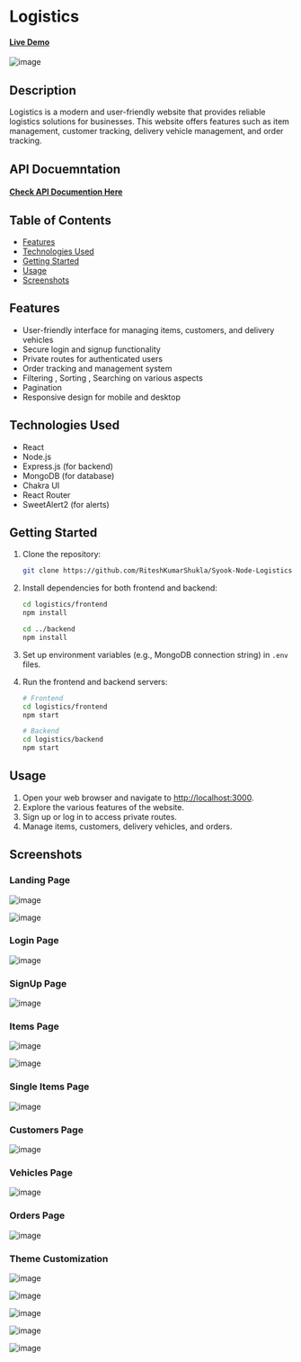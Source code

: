 # Logistics

<h4><a href="https://syook-logistics.netlify.app/">Live Demo</a></h4>

![image](https://github.com/RiteshKumarShukla/Logistics/assets/110231091/6c8fb77f-6e60-400a-ac3d-302181c1590d)



## Description

Logistics is a modern and user-friendly website that provides reliable logistics solutions for businesses. This website offers features such as item management, customer tracking, delivery vehicle management, and order tracking.

## API Docuemntation

<h4><a href="https://github.com/RiteshKumarShukla/Logistics/blob/main/API-Documentation.md">Check API Documention Here</a></h4>

## Table of Contents

- [Features](#features)
- [Technologies Used](#technologies-used)
- [Getting Started](#getting-started)
- [Usage](#usage)
- [Screenshots](#screenshots)

## Features

- User-friendly interface for managing items, customers, and delivery vehicles
- Secure login and signup functionality
- Private routes for authenticated users
- Order tracking and management system
- Filtering , Sorting , Searching on various aspects
- Pagination
- Responsive design for mobile and desktop

## Technologies Used

- React
- Node.js
- Express.js (for backend)
- MongoDB (for database)
- Chakra UI
- React Router
- SweetAlert2 (for alerts)

## Getting Started

1. Clone the repository:

   ```bash
   git clone https://github.com/RiteshKumarShukla/Syook-Node-Logistics.git
   ```

2. Install dependencies for both frontend and backend:

   ```bash
   cd logistics/frontend
   npm install

   cd ../backend
   npm install
   ```

3. Set up environment variables (e.g., MongoDB connection string) in `.env` files.

4. Run the frontend and backend servers:

   ```bash
   # Frontend
   cd logistics/frontend
   npm start

   # Backend
   cd logistics/backend
   npm start
   ```

## Usage

1. Open your web browser and navigate to [http://localhost:3000](http://localhost:3000).
2. Explore the various features of the website.
3. Sign up or log in to access private routes.
4. Manage items, customers, delivery vehicles, and orders.

## Screenshots

### Landing Page
![image](https://github.com/RiteshKumarShukla/Logistics/assets/110231091/d7c24445-c47f-4900-be64-56fdb9d8c2de)


![image](https://github.com/RiteshKumarShukla/Logistics/assets/110231091/b3e1dca7-45df-4b28-814f-dc45df674b57)


### Login Page
![image](https://github.com/RiteshKumarShukla/Logistics/assets/110231091/06d6ae88-1897-47ff-bc9c-2734e4141b4f)


### SignUp Page
![image](https://github.com/RiteshKumarShukla/Logistics/assets/110231091/792ac44d-5aa8-47a2-83b1-d6767a0b8c6b)


### Items Page
![image](https://github.com/RiteshKumarShukla/Logistics/assets/110231091/8fc6f803-0da7-4a36-a7f4-7df5d7d39198)


![image](https://github.com/RiteshKumarShukla/Logistics/assets/110231091/1c3c4b5d-34a6-4a1c-af01-e7c9c3f35ba2)

### Single Items Page
![image](https://github.com/RiteshKumarShukla/Logistics/assets/110231091/0fb808cf-32b1-4815-b074-959950d0830c)


### Customers Page
![image](https://github.com/RiteshKumarShukla/Logistics/assets/110231091/c5ef33fd-9694-4db7-8aea-a287ba5e5254)


### Vehicles Page
![image](https://github.com/RiteshKumarShukla/Logistics/assets/110231091/98dccdb6-7e8d-4ec7-81ef-67c1aa620523)


### Orders Page
![image](https://github.com/RiteshKumarShukla/Logistics/assets/110231091/f1e10f0e-7043-4776-a161-dee2618cd5b5)


### Theme Customization
![image](https://github.com/RiteshKumarShukla/Logistics/assets/110231091/4088462d-89c1-45ab-8419-e9532b47d971)


![image](https://github.com/RiteshKumarShukla/Logistics/assets/110231091/7f3d170e-0b88-462b-916a-cdc1543183df)


![image](https://github.com/RiteshKumarShukla/Logistics/assets/110231091/f2f0b91a-41da-43e8-82a6-64aa5045ed8a)


![image](https://github.com/RiteshKumarShukla/Logistics/assets/110231091/1b047af5-93ad-4476-bed2-8495e4285fca)

![image](https://github.com/RiteshKumarShukla/Logistics/assets/110231091/a1741545-a680-4548-bd73-66538f2a9492)
